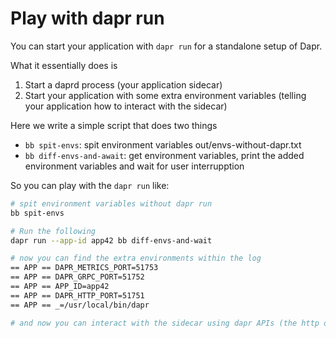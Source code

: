 # Play with dapr run

You can start your application with `dapr run` for a standalone setup of Dapr.

What it essentially does is
1. Start a daprd process (your application sidecar)
2. Start your application with some extra environment variables (telling your
   application how to interact with the sidecar)

Here we write a simple script that does two things
- `bb spit-envs`: spit environment variables out/envs-without-dapr.txt
- `bb diff-envs-and-await`: get environment variables, print the added
  environment variables and wait for user interrupption

So you can play with the `dapr run` like:

```sh
# spit environment variables without dapr run
bb spit-envs

# Run the following
dapr run --app-id app42 bb diff-envs-and-wait

# now you can find the extra environments within the log
== APP == DAPR_METRICS_PORT=51753
== APP == DAPR_GRPC_PORT=51752
== APP == APP_ID=app42
== APP == DAPR_HTTP_PORT=51751
== APP == _=/usr/local/bin/dapr

# and now you can interact with the sidecar using dapr APIs (the http or grpc).
```
